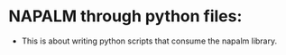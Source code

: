 # NAPALM through python files:
- This is about writing python scripts that consume the napalm library.
